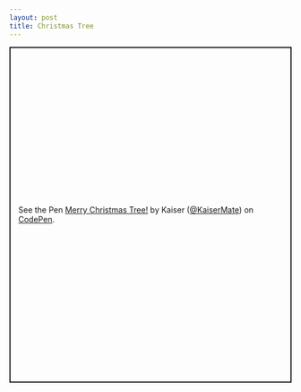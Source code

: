 ```yaml
---
layout: post
title: Christmas Tree
---
```


<p class="codepen" data-height="599" data-theme-id="dark" data-default-tab="result" data-slug-hash="Bawmjbx" data-editable="true" data-user="KaiserMate" style="height: 599px; box-sizing: border-box; display: flex; align-items: center; justify-content: center; border: 2px solid; margin: 1em 0; padding: 1em;">
  <span>See the Pen <a href="https://codepen.io/KaiserMate/pen/Bawmjbx">
  Merry Christmas Tree!</a> by Kaiser (<a href="https://codepen.io/KaiserMate">@KaiserMate</a>)
  on <a href="https://codepen.io">CodePen</a>.</span>
</p>
<script async src="https://cpwebassets.codepen.io/assets/embed/ei.js"></script>

